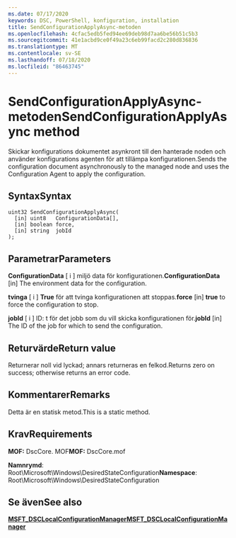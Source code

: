```yaml
---
ms.date: 07/17/2020
keywords: DSC, PowerShell, konfiguration, installation
title: SendConfigurationApplyAsync-metoden
ms.openlocfilehash: 4cfac5edb5fed94ee69deb98d7aa6be56b51c5b3
ms.sourcegitcommit: 41e1acbd9ce0f49a23c6eb99facd2c280d836836
ms.translationtype: MT
ms.contentlocale: sv-SE
ms.lasthandoff: 07/18/2020
ms.locfileid: "86463745"
---
```

# <a name="sendconfigurationapplyasync-method"></a><span data-ttu-id="ff548-103">SendConfigurationApplyAsync-metoden</span><span class="sxs-lookup"><span data-stu-id="ff548-103">SendConfigurationApplyAsync method</span></span>

<span data-ttu-id="ff548-104">Skickar konfigurations dokumentet asynkront till den hanterade noden och använder konfigurations agenten för att tillämpa konfigurationen.</span><span class="sxs-lookup"><span data-stu-id="ff548-104">Sends the configuration document asynchronously to the managed node and uses the Configuration Agent to apply the configuration.</span></span>

## <a name="syntax"></a><span data-ttu-id="ff548-105">Syntax</span><span class="sxs-lookup"><span data-stu-id="ff548-105">Syntax</span></span>

```mof
uint32 SendConfigurationApplyAsync(
  [in] uint8   ConfigurationData[],
  [in] boolean force,
  [in] string  jobId
);
```

## <a name="parameters"></a><span data-ttu-id="ff548-106">Parametrar</span><span class="sxs-lookup"><span data-stu-id="ff548-106">Parameters</span></span>

<span data-ttu-id="ff548-107">**ConfigurationData** \[ i \] miljö data för konfigurationen.</span><span class="sxs-lookup"><span data-stu-id="ff548-107">**ConfigurationData** \[in\] The environment data for the configuration.</span></span>

<span data-ttu-id="ff548-108">**tvinga** \[ i \] **True** för att tvinga konfigurationen att stoppas.</span><span class="sxs-lookup"><span data-stu-id="ff548-108">**force** \[in\] **true** to force the configuration to stop.</span></span>

<span data-ttu-id="ff548-109">**jobId** \[ i \] ID: t för det jobb som du vill skicka konfigurationen för.</span><span class="sxs-lookup"><span data-stu-id="ff548-109">**jobId** \[in\] The ID of the job for which to send the configuration.</span></span>

## <a name="return-value"></a><span data-ttu-id="ff548-110">Returvärde</span><span class="sxs-lookup"><span data-stu-id="ff548-110">Return value</span></span>

<span data-ttu-id="ff548-111">Returnerar noll vid lyckad; annars returneras en felkod.</span><span class="sxs-lookup"><span data-stu-id="ff548-111">Returns zero on success; otherwise returns an error code.</span></span>

## <a name="remarks"></a><span data-ttu-id="ff548-112">Kommentarer</span><span class="sxs-lookup"><span data-stu-id="ff548-112">Remarks</span></span>

<span data-ttu-id="ff548-113">Detta är en statisk metod.</span><span class="sxs-lookup"><span data-stu-id="ff548-113">This is a static method.</span></span>

## <a name="requirements"></a><span data-ttu-id="ff548-114">Krav</span><span class="sxs-lookup"><span data-stu-id="ff548-114">Requirements</span></span>

<span data-ttu-id="ff548-115">**MOF:** DscCore. MOF</span><span class="sxs-lookup"><span data-stu-id="ff548-115">**MOF:** DscCore.mof</span></span>

<span data-ttu-id="ff548-116">**Namnrymd**: Root\Microsoft\Windows\DesiredStateConfiguration</span><span class="sxs-lookup"><span data-stu-id="ff548-116">**Namespace**: Root\Microsoft\Windows\DesiredStateConfiguration</span></span>

## <a name="see-also"></a><span data-ttu-id="ff548-117">Se även</span><span class="sxs-lookup"><span data-stu-id="ff548-117">See also</span></span>

[<span data-ttu-id="ff548-118">**MSFT_DSCLocalConfigurationManager**</span><span class="sxs-lookup"><span data-stu-id="ff548-118">**MSFT_DSCLocalConfigurationManager**</span></span>](msft-dsclocalconfigurationmanager.md)
